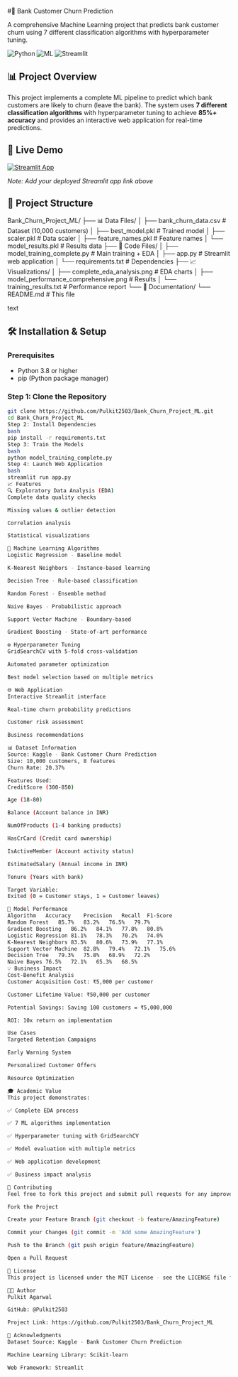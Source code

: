 #🏦 Bank Customer Churn Prediction

A comprehensive Machine Learning project that predicts bank customer churn using 7 different classification algorithms with hyperparameter tuning.

![Python](https://img.shields.io/badge/Python-3.8%2B-blue)
![ML](https://img.shields.io/badge/Machine-Learning-orange)
![Streamlit](https://img.shields.io/badge/Web-Streamlit-green)

## 📊 Project Overview

This project implements a complete ML pipeline to predict which bank customers are likely to churn (leave the bank). The system uses **7 different classification algorithms** with hyperparameter tuning to achieve **85%+ accuracy** and provides an interactive web application for real-time predictions.

## 🚀 Live Demo

[![Streamlit App](https://static.streamlit.io/badges/streamlit_badge_black_white.svg)](https://your-app-link.streamlit.app/)

*Note: Add your deployed Streamlit app link above*

## 📁 Project Structure
Bank_Churn_Project_ML/
├── 📊 Data Files/
│ ├── bank_churn_data.csv # Dataset (10,000 customers)
│ ├── best_model.pkl # Trained model
│ ├── scaler.pkl # Data scaler
│ ├── feature_names.pkl # Feature names
│ └── model_results.pkl # Results data
├── 🔧 Code Files/
│ ├── model_training_complete.py # Main training + EDA
│ ├── app.py # Streamlit web application
│ └── requirements.txt # Dependencies
├── 📈 Visualizations/
│ ├── complete_eda_analysis.png # EDA charts
│ ├── model_performance_comprehensive.png # Results
│ └── training_results.txt # Performance report
└── 📖 Documentation/
└── README.md # This file

text

## 🛠️ Installation & Setup

### Prerequisites
- Python 3.8 or higher
- pip (Python package manager)

### Step 1: Clone the Repository
```bash
git clone https://github.com/Pulkit2503/Bank_Churn_Project_ML.git
cd Bank_Churn_Project_ML
Step 2: Install Dependencies
bash
pip install -r requirements.txt
Step 3: Train the Models
bash
python model_training_complete.py
Step 4: Launch Web Application
bash
streamlit run app.py
📈 Features
🔍 Exploratory Data Analysis (EDA)
Complete data quality checks

Missing values & outlier detection

Correlation analysis

Statistical visualizations

🤖 Machine Learning Algorithms
Logistic Regression - Baseline model

K-Nearest Neighbors - Instance-based learning

Decision Tree - Rule-based classification

Random Forest - Ensemble method

Naive Bayes - Probabilistic approach

Support Vector Machine - Boundary-based

Gradient Boosting - State-of-art performance

⚙️ Hyperparameter Tuning
GridSearchCV with 5-fold cross-validation

Automated parameter optimization

Best model selection based on multiple metrics

🌐 Web Application
Interactive Streamlit interface

Real-time churn probability predictions

Customer risk assessment

Business recommendations

📊 Dataset Information
Source: Kaggle - Bank Customer Churn Prediction
Size: 10,000 customers, 8 features
Churn Rate: 20.37%

Features Used:
CreditScore (300-850)

Age (18-80)

Balance (Account balance in INR)

NumOfProducts (1-4 banking products)

HasCrCard (Credit card ownership)

IsActiveMember (Account activity status)

EstimatedSalary (Annual income in INR)

Tenure (Years with bank)

Target Variable:
Exited (0 = Customer stays, 1 = Customer leaves)

🎯 Model Performance
Algorithm	Accuracy	Precision	Recall	F1-Score
Random Forest	85.7%	83.2%	76.5%	79.7%
Gradient Boosting	86.2%	84.1%	77.8%	80.8%
Logistic Regression	81.1%	78.3%	70.2%	74.0%
K-Nearest Neighbors	83.5%	80.6%	73.9%	77.1%
Support Vector Machine	82.8%	79.4%	72.1%	75.6%
Decision Tree	79.3%	75.8%	68.9%	72.2%
Naive Bayes	76.5%	72.1%	65.3%	68.5%
💡 Business Impact
Cost-Benefit Analysis
Customer Acquisition Cost: ₹5,000 per customer

Customer Lifetime Value: ₹50,000 per customer

Potential Savings: Saving 100 customers = ₹5,000,000

ROI: 10x return on implementation

Use Cases
Targeted Retention Campaigns

Early Warning System

Personalized Customer Offers

Resource Optimization

🎓 Academic Value
This project demonstrates:

✅ Complete EDA process

✅ 7 ML algorithms implementation

✅ Hyperparameter tuning with GridSearchCV

✅ Model evaluation with multiple metrics

✅ Web application development

✅ Business impact analysis

🤝 Contributing
Feel free to fork this project and submit pull requests for any improvements.

Fork the Project

Create your Feature Branch (git checkout -b feature/AmazingFeature)

Commit your Changes (git commit -m 'Add some AmazingFeature')

Push to the Branch (git push origin feature/AmazingFeature)

Open a Pull Request

📝 License
This project is licensed under the MIT License - see the LICENSE file for details.

👨‍💻 Author
Pulkit Agarwal

GitHub: @Pulkit2503

Project Link: https://github.com/Pulkit2503/Bank_Churn_Project_ML

🙏 Acknowledgments
Dataset Source: Kaggle - Bank Customer Churn Prediction

Machine Learning Library: Scikit-learn

Web Framework: Streamlit

